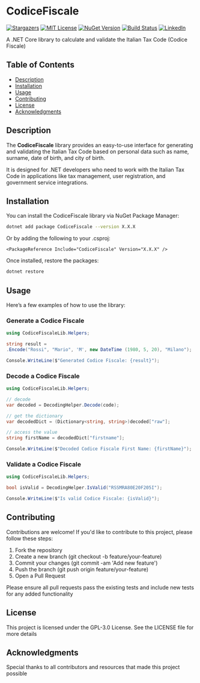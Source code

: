 # CodiceFiscale
[![Stargazers][stars-shield]][stars-url]
[![MIT License][license-shield]][license-url]
[![NuGet Version][nuget-badge]][nuget-url]
[![Build Status][build-badge]][build-url]
[![LinkedIn][linkedin-shield]][linkedin-url]

A .NET Core library to calculate and validate the Italian Tax Code (Codice Fiscale)

## Table of Contents

- [Description](#description)
- [Installation](#installation)
- [Usage](#usage)
- [Contributing](#contributing)
- [License](#license)
- [Acknowledgments](#acknowledgments)

## Description

The **CodiceFiscale** library provides an easy-to-use interface for generating and validating the Italian Tax Code based on personal data such as name, surname, date of birth, and city of birth.

It is designed for .NET developers who need to work with the Italian Tax Code in applications like tax management, user registration, and government service integrations.

## Installation

You can install the CodiceFiscale library via NuGet Package Manager:

```bash
dotnet add package CodiceFiscale --version X.X.X
```

Or by adding the following to your .csproj:

```
<PackageReference Include="CodiceFiscale" Version="X.X.X" />
```

Once installed, restore the packages:

```bash
dotnet restore
```

## Usage

Here’s a few examples of how to use the library:

### Generate a Codice Fiscale
```csharp
using CodiceFiscaleLib.Helpers;

string result = 
.Encode("Rossi", "Mario", 'M', new DateTime (1980, 5, 20), "Milano");

Console.WriteLine($"Generated Codice Fiscale: {result}");
```

### Decode a Codice Fiscale
```csharp
using CodiceFiscaleLib.Helpers;

// decode
var decoded = DecodingHelper.Decode(code);

// get the dictionary
var decodedDict = (Dictionary<string, string>)decoded["raw"];

// access the value
string firstName = decodedDict["firstname"];

Console.WriteLine($"Decoded Codice Fiscale First Name: {firstName}");
```

### Validate a Codice Fiscale
```csharp
using CodiceFiscaleLib.Helpers;

bool isValid = DecodingHelper.IsValid("RSSMRA80E20F205I");

Console.WriteLine($"Is valid Codice Fiscale: {isValid}");
```

## Contributing

Contributions are welcome! If you'd like to contribute to this project, please follow these steps:

1. Fork the repository
2. Create a new branch (git checkout -b feature/your-feature)
3. Commit your changes (git commit -am 'Add new feature')
4. Push the branch (git push origin feature/your-feature)
5. Open a Pull Request

Please ensure all pull requests pass the existing tests and include new tests for any added functionality

## License
This project is licensed under the GPL-3.0 License. See the LICENSE file for more details

<!-- ACKNOWLEDGMENTS -->
## Acknowledgments

Special thanks to all contributors and resources that made this project possible

<!-- LINKS & IMAGES -->
[stars-shield]: https://img.shields.io/github/stars/lorenzomaiuri-dev/Reactive-Architecture?style=social
[stars-url]: https://github.com/lorenzomaiuri-dev/Reactive-Architecture/stargazers
[license-shield]: https://img.shields.io/badge/License-GPL%20v3-blue.svg
[license-url]: https://www.gnu.org/licenses/gpl-3.0.html
[nuget-badge]: https://img.shields.io/nuget/v/CodiceFiscale.svg
[nuget-url]: https://www.nuget.org/packages/CodiceFiscale/
[build-badge]: https://img.shields.io/github/actions/workflow/status/lorenzomaiuri-dev/CodiceFiscale/dotnet.yml?branch=main
[build-url]: https://github.com/lorenzomaiuri-dev/CodiceFiscale/actions/workflows/dotnet.yml
[linkedin-shield]: https://img.shields.io/badge/LinkedIn-Profile-blue?logo=linkedin&logoColor=white
[linkedin-url]: https://it.linkedin.com/in/lorenzo-maiuri-9a7472244
